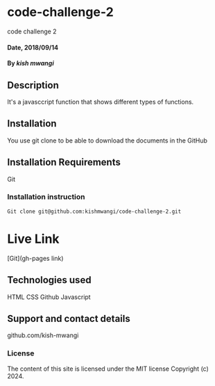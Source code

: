 # code-challenge-2
code challenge 2

#### Date, 2018/09/14

#### By *kish mwangi*

## Description
It's a javasccript function that shows different types of functions.

## Installation
You use git clone to be able to download the documents in the GitHub

## Installation Requirements
Git

### Installation instruction
```
Git clone git@github.com:kishmwangi/code-challenge-2.git

```

# Live Link
[Git](gh-pages link)

## Technologies used
HTML
CSS
Github
Javascript

## Support and contact details
github.com/kish-mwangi

### License
The content of this site is licensed under the MIT license
Copyright (c) 2024.
